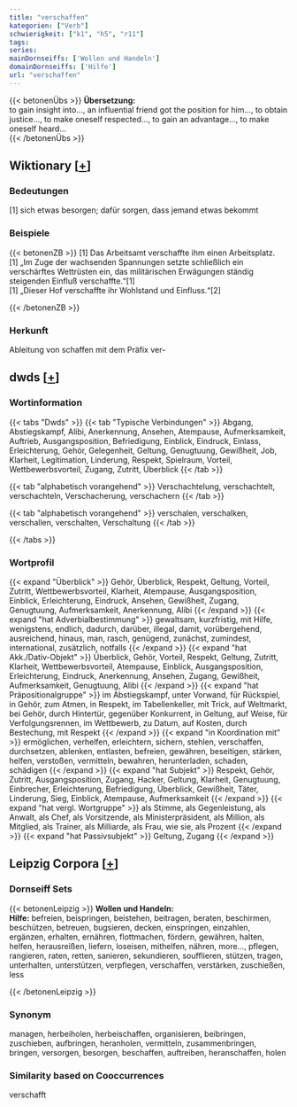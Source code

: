 ```yaml
---
title: "verschaffen"
kategorien: ["Verb"]
schwierigkeit: ["k1", "h5", "r11"]
tags:
series:
mainDornseiffs: ['Wollen und Handeln']
domainDornseiffs: ['Hilfe']
url: "verschaffen"
---
```


{{< betonenÜbs >}}
**Übersetzung:**  
to gain insight into..., an influential friend got the position for him..., to obtain justice..., to make oneself respected..., to gain an advantage..., to make oneself heard...  
{{< /betonenÜbs >}}

## Wiktionary [[+](https://de.wiktionary.org/wiki/verschaffen)]

### Bedeutungen
[1] sich etwas besorgen; dafür sorgen, dass jemand etwas bekommt  

### Beispiele
{{< betonenZB >}}
[1] Das Arbeitsamt verschaffte ihm einen Arbeitsplatz.  
[1] „Im Zuge der wachsenden Spannungen setzte schließlich ein verschärftes Wettrüsten ein, das militärischen Erwägungen ständig steigenden Einfluß verschaffte.“[1]  
[1] „Dieser Hof verschaffte ihr Wohlstand und Einfluss.“[2]  

{{< /betonenZB >}}
### Herkunft
Ableitung von schaffen mit dem Präfix ver-  



## dwds [[+](https://www.dwds.de/wb/verschaffen)]

### Wortinformation
{{< tabs "Dwds" >}}
{{< tab "Typische Verbindungen" >}}
Abgang, Abstiegskampf, Alibi, Anerkennung, Ansehen, Atempause, Aufmerksamkeit, Auftrieb, Ausgangsposition, Befriedigung, Einblick, Eindruck, Einlass, Erleichterung, Gehör, Gelegenheit, Geltung, Genugtuung, Gewißheit, Job, Klarheit, Legitimation, Linderung, Respekt, Spielraum, Vorteil, Wettbewerbsvorteil, Zugang, Zutritt, Überblick
{{< /tab >}}

{{< tab "alphabetisch vorangehend" >}}
Verschachtelung, verschachtelt, verschachteln, Verschacherung, verschachern
{{< /tab >}}

{{< tab "alphabetisch vorangehend" >}}
verschalen, verschalken, verschallen, verschalten, Verschaltung
{{< /tab >}}

{{< /tabs >}}

### Wortprofil
{{< expand "Überblick" >}} Gehör, Überblick, Respekt, Geltung, Vorteil, Zutritt, Wettbewerbsvorteil, Klarheit, Atempause, Ausgangsposition, Einblick, Erleichterung, Eindruck, Ansehen, Gewißheit, Zugang, Genugtuung, Aufmerksamkeit, Anerkennung, Alibi {{< /expand >}}
{{< expand "hat Adverbialbestimmung" >}} gewaltsam, kurzfristig, mit Hilfe, wenigstens, endlich, dadurch, darüber, illegal, damit, vorübergehend, ausreichend, hinaus, man, rasch, genügend, zunächst, zumindest, international, zusätzlich, notfalls {{< /expand >}}
{{< expand "hat Akk./Dativ-Objekt" >}} Überblick, Gehör, Vorteil, Respekt, Geltung, Zutritt, Klarheit, Wettbewerbsvorteil, Atempause, Einblick, Ausgangsposition, Erleichterung, Eindruck, Anerkennung, Ansehen, Zugang, Gewißheit, Aufmerksamkeit, Genugtuung, Alibi {{< /expand >}}
{{< expand "hat Präpositionalgruppe" >}} im Abstiegskampf, unter Vorwand, für Rückspiel, in Gehör, zum Atmen, in Respekt, im Tabellenkeller, mit Trick, auf Weltmarkt, bei Gehör, durch Hintertür, gegenüber Konkurrent, in Geltung, auf Weise, für Verfolgungsrennen, im Wettbewerb, zu Datum, auf Kosten, durch Bestechung, mit Respekt {{< /expand >}}
{{< expand "in Koordination mit" >}} ermöglichen, verhelfen, erleichtern, sichern, stehlen, verschaffen, durchsetzen, ablenken, entlasten, befreien, gewähren, beseitigen, stärken, helfen, verstoßen, vermitteln, bewahren, herunterladen, schaden, schädigen {{< /expand >}}
{{< expand "hat Subjekt" >}} Respekt, Gehör, Zutritt, Ausgangsposition, Zugang, Hacker, Geltung, Klarheit, Genugtuung, Einbrecher, Erleichterung, Befriedigung, Überblick, Gewißheit, Täter, Linderung, Sieg, Einblick, Atempause, Aufmerksamkeit {{< /expand >}}
{{< expand "hat vergl. Wortgruppe" >}} als Stimme, als Gegenleistung, als Anwalt, als Chef, als Vorsitzende, als Ministerpräsident, als Million, als Mitglied, als Trainer, als Milliarde, als Frau, wie sie, als Prozent {{< /expand >}}
{{< expand "hat Passivsubjekt" >}} Geltung, Zugang {{< /expand >}}

## Leipzig Corpora [[+](https://corpora.uni-leipzig.de/en/res?word=verschaffen&corpusId=deu_newscrawl-public_2018)]

### Dornseiff Sets
{{< betonenLeipzig >}}
**Wollen und Handeln:**  
**Hilfe:** befreien, beispringen, beistehen, beitragen, beraten, beschirmen, beschützen, betreuen, bugsieren, decken, einspringen, einzahlen, ergänzen, erhalten, ernähren, flottmachen, fördern, gewähren, halten, helfen, herausreißen, liefern, loseisen, mithelfen, nähren, more..., pflegen, rangieren, raten, retten, sanieren, sekundieren, soufflieren, stützen, tragen, unterhalten, unterstützen, verpflegen, verschaffen, verstärken, zuschießen, less  

{{< /betonenLeipzig >}}

### Synonym
managen, herbeiholen, herbeischaffen, organisieren, beibringen, zuschieben, aufbringen, heranholen, vermitteln, zusammenbringen, bringen, versorgen, besorgen, beschaffen, auftreiben, heranschaffen, holen


### Similarity based on Cooccurrences
verschafft

